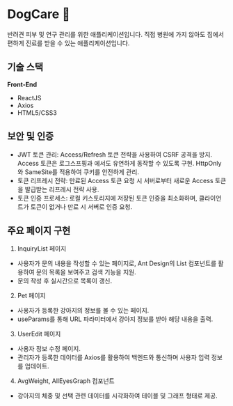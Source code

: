 # DogCare 🐶
반려견 피부 및 연구 관리를 위한 애플리케이션입니다.
직접 병원에 가지 않아도 집에서 편하게 진료를 받을 수 있는 애플리케이션입니다.

## 기술 스택
**Front-End**
- ReactJS
- Axios
- HTML5/CSS3

## 보안 및 인증
- JWT 토큰 관리: Access/Refresh 토큰 전략을 사용하여 CSRF 공격을 방지.
Access 토큰은 로그스프핑과 에서도 유연하게 동작할 수 있도록 구현.
HttpOnly와 SameSite를 적용하여 쿠키를 안전하게 관리.
- 토큰 리프레시 전략: 만료된 Access 토큰 요청 시 서버로부터 새로운 Access 토큰을 발급받는 리프레시 전략 사용.
- 토큰 인증 프로세스: 로컬 키스토리지에 저장된 토큰 인증을 최소화하며, 클라이언트가 토큰이 없거나 만료 시 서버로 인증 요청.

## 주요 페이지 구현
1. InquiryList 페이지

- 사용자가 문의 내용을 작성할 수 있는 페이지로, Ant Design의 List 컴포넌트를 활용하여 문의 목록을 보여주고 검색 기능을 지원.
- 문의 작성 후 실시간으로 목록이 갱신.

2. Pet 페이지

- 사용자가 등록한 강아지의 정보를 볼 수 있는 페이지.
- useParams를 통해 URL 파라미터에서 강아지 정보를 받아 해당 내용을 출력.

3. UserEdit 페이지

- 사용자 정보 수정 페이지.
- 관리자가 등록한 데이터를 Axios를 활용하여 백엔드와 통신하며 사용자 입력 정보를 업데이트.

4. AvgWeight, AllEyesGraph 컴포넌트

- 강아지의 체중 및 선택 관련 데이터를 시각화하여 테이블 및 그래프 형태로 제공.
